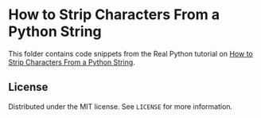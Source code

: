 # How to Strip Characters From a Python String

This folder contains code snippets from the Real Python tutorial on [How to Strip Characters From a Python String](https://realpython.com/how-to-use-python-strip-remove-characters/).

## License

Distributed under the MIT license. See ``LICENSE`` for more information.
